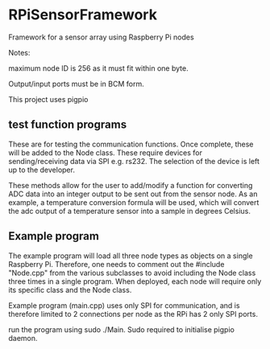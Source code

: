 # RPiSensorFramework
Framework for a sensor array using Raspberry Pi nodes

Notes: 

maximum node ID is 256 as it must fit within one byte.

Output/input ports must be in BCM form.

This project uses pigpio

## test function programs

These are for testing the communication functions. Once complete, these will be added to the Node class. These require devices for sending/receiving data via SPI e.g. rs232. The selection of the device is left up to the developer.

These methods allow for the user to add/modify a function for converting ADC data into an integer output to be sent out from the sensor node. As an example, a temperature conversion formula will be used, which will convert the adc output of a temperature sensor into a sample in degrees Celsius.

## Example program

The example program will load all three node types as objects on a single Raspberry Pi. Therefore, one needs to comment out the #include "Node.cpp" from the various subclasses to avoid including the Node class three times in a single program. When deployed, each node will require only its specific class and the Node class.

Example program (main.cpp) uses only SPI for communication, and is therefore limited to 2 connections per node as the RPi has 2 only SPI ports.

run the program using sudo ./Main. Sudo required to initialise pigpio daemon.
